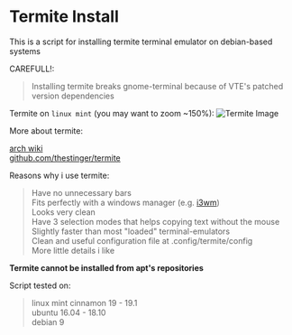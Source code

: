 # Termite Install

This is a script for installing termite terminal emulator on debian-based systems

CAREFULL!:
> Installing termite breaks gnome-terminal because of VTE's patched version
> dependencies


Termite on `linux mint` (you may want to zoom ~150%):
![Termite Image](https://github.com/marcospb19/loadingNewYear/blob/master/images/installationAndUsage.png)

More about termite:

[arch wiki](https://wiki.archlinux.org/index.php/Termite) \
[github.com/thestinger/termite](https://github.com/thestinger/termite)


Reasons why i use termite:
> Have no unnecessary bars \
> Fits perfectly with a windows manager (e.g. [i3wm](https://github.com/i3/i3)) \
> Looks very clean \
> Have 3 selection modes that helps copying text without the mouse \
> Slightly faster than most "loaded" terminal-emulators \
> Clean and useful configuration file at .config/termite/config \
> More little details i like

**Termite cannot be installed from apt's repositories**

Script tested on:

> linux mint cinnamon 19 - 19.1 \
> ubuntu 16.04 - 18.10          \
> debian 9
